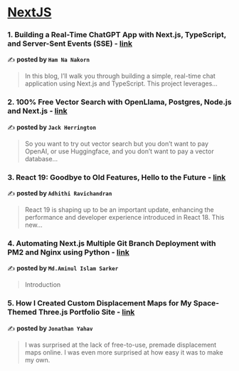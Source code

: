 
<h1><a href=https://medium.com/tag/nextjs/recommended target="_blank" rel="noopener noreferrer">NextJS</a></h1>
<h3>1. Building a Real-Time ChatGPT App with Next.js, TypeScript, and Server-Sent Events (SSE) - <a href="https://medium.com/@misterhamu/building-a-real-time-chatgpt-app-with-next-js-typescript-and-server-sent-events-sse-b7cc01e19dd3" target="_blank" rel="noopener noreferrer">link</a></h3>

✍️ **posted by `Ham Na Nakorn`**

<blockquote>In this blog, I’ll walk you through building a simple, real-time chat application using Next.js and TypeScript. This project leverages…</blockquote>

<h3>2. 100% Free Vector Search with OpenLlama, Postgres, Node.js and Next.js - <a href="https://medium.com/javascript-in-plain-english/100-free-vector-search-with-openllama-postgres-nodejs-and-nextjs-e496856766f7" target="_blank" rel="noopener noreferrer">link</a></h3>

✍️ **posted by `Jack Herrington`**

<blockquote>So you want to try out vector search but you don’t want to pay OpenAI, or use Huggingface, and you don’t want to pay a vector database…</blockquote>

<h3>3. React 19: Goodbye to Old Features, Hello to the Future - <a href="https://medium.com/@adhithiravi/react-19-goodbye-to-old-features-hello-to-the-future-731d60d44b38" target="_blank" rel="noopener noreferrer">link</a></h3>

✍️ **posted by `Adhithi Ravichandran`**

<blockquote>React 19 is shaping up to be an important update, enhancing the performance and developer experience introduced in React 18. This new…</blockquote>

<h3>4. Automating Next.js Multiple Git Branch Deployment with PM2 and Nginx using Python - <a href="https://medium.com/@aminshamim/automating-next-js-multiple-git-branch-deployment-with-pm2-and-nginx-b46a997c39eb" target="_blank" rel="noopener noreferrer">link</a></h3>

✍️ **posted by `Md.Aminul Islam Sarker`**

<blockquote>Introduction</blockquote>

<h3>5. How I Created Custom Displacement Maps for My Space-Themed Three.js Portfolio Site - <a href="https://medium.com/javascript-in-plain-english/how-i-created-custom-displacement-maps-for-my-space-themed-three-js-portfolio-site-642b52700941" target="_blank" rel="noopener noreferrer">link</a></h3>

✍️ **posted by `Jonathan Yahav`**

<blockquote>I was surprised at the lack of free-to-use, premade displacement maps online. I was even more surprised at how easy it was to make my own.</blockquote>

